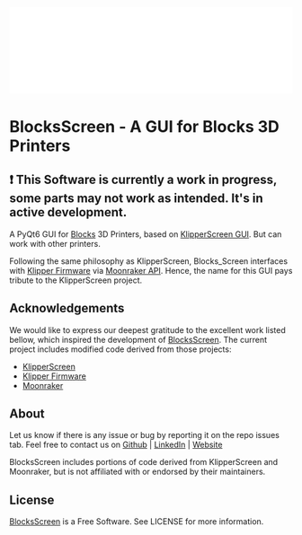 ![alt](BlocksScreen/lib/ui/resources/media/logoblocks.png)

# BlocksScreen - A GUI for Blocks 3D Printers


## :exclamation: This Software is currently a work in progress, some parts may not work as intended. It's in active development. 

A PyQt6 GUI for [Blocks](https://blockstec.com) 3D Printers, based on [KlipperScreen GUI](https://github.com/KlipperScreen/KlipperScreen). But can work with other printers. 

Following the same philosophy as KlipperScreen, Blocks_Screen interfaces with [Klipper Firmware](https://github.com/Klipper3d/klipper) via [Moonraker API](https://github.com/arksine/moonraker). Hence, the name for this GUI pays tribute to the KlipperScreen project.


## Acknowledgements

We would like to express our deepest gratitude to the excellent work listed bellow, which inspired the development of [BlocksScreen](https://github.com/BlocksTechnology/BlocksScreen). The current project includes modified code derived from those projects:
 
- [KlipperScreen](https://github.com/KlipperScreen/KlipperScreen)
- [Klipper Firmware](https://github.com/Klipper3d/klipper) 
- [Moonraker](https://github.com/arksine/moonraker)


## About 

Let us know if there is any issue or bug by reporting it on the repo issues tab.
Feel free to contact us on [Github](https://github.com/BlocksTechnology) | [LinkedIn](https://www.linkedin.com/company/blockstec/) | [Website](https://blockstec.com) 

BlocksScreen includes portions of code derived from KlipperScreen and Moonraker, but is not affiliated with or endorsed by their maintainers.

## License 

[BlocksScreen](https://github.com/BlocksTechnology/BlocksScreen) is a Free Software. See LICENSE for more information.
 


